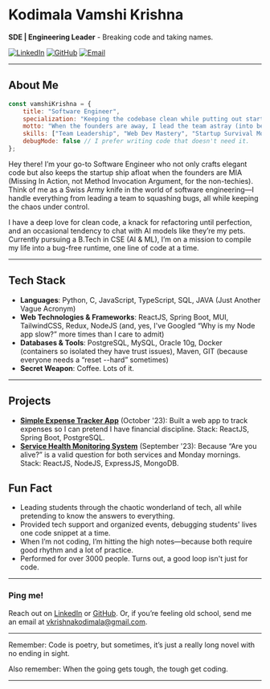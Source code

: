 # Kodimala Vamshi Krishna

**SDE | Engineering Leader** - Breaking code and taking names.

[![LinkedIn](https://img.shields.io/badge/-LinkedIn-blue?style=flat&logo=LinkedIn&logoColor=white&link=https://linkedin.com/in/vkrishnakodimala)](https://linkedin.com/in/vkrishnakodimala) 
[![GitHub](https://img.shields.io/badge/-GitHub-black?style=flat&logo=github&logoColor=white&link=https://github.com/vkrishna03)](https://github.com/vkrishna03) 
[![Email](https://img.shields.io/badge/-Email-c14438?style=flat&logo=Gmail&logoColor=white&link=mailto:vkrishnakodimala@gmail.com)](mailto:vkrishnakodimala@gmail.com)

---

## About Me

``` javascript
const vamshiKrishna = {
    title: "Software Engineer",
    specialization: "Keeping the codebase clean while putting out startup fires",
    motto: "When the founders are away, I lead the team astray (into better code, of course).",
    skills: ["Team Leadership", "Web Dev Mastery", "Startup Survival Mode"],
    debugMode: false // I prefer writing code that doesn't need it.
};
```

Hey there! I’m your go-to Software Engineer who not only crafts elegant code but also keeps the startup ship afloat when the founders are MIA (Missing In Action, not Method Invocation Argument, for the non-techies). Think of me as a Swiss Army knife in the world of software engineering—I handle everything from leading a team to squashing bugs, all while keeping the chaos under control.

I have a deep love for clean code, a knack for refactoring until perfection, and an occasional tendency to chat with AI models like they’re my pets. Currently pursuing a B.Tech in CSE (AI & ML), I’m on a mission to compile my life into a bug-free runtime, one line of code at a time.


---

## Tech Stack

- **Languages**: Python, C, JavaScript, TypeScript, SQL, JAVA (Just Another Vague Acronym)
- **Web Technologies & Frameworks**: ReactJS, Spring Boot, MUI, TailwindCSS, Redux, NodeJS (and, yes, I've Googled “Why is my Node app slow?” more times than I care to admit)
- **Databases & Tools**: PostgreSQL, MySQL, Oracle 10g, Docker (containers so isolated they have trust issues), Maven, GIT (because everyone needs a “reset --hard” sometimes)
- **Secret Weapon**: Coffee. Lots of it.

---

## Projects

- **[Simple Expense Tracker App](#)** (October '23): Built a web app to track expenses so I can pretend I have financial discipline. Stack: ReactJS, Spring Boot, PostgreSQL.
- **[Service Health Monitoring System](#)** (September '23): Because “Are you alive?” is a valid question for both services and Monday mornings. Stack: ReactJS, NodeJS, ExpressJS, MongoDB.


## Fun Fact

- Leading students through the chaotic wonderland of tech, all while pretending to know the answers to everything.
- Provided tech support and organized events, debugging students' lives one code snippet at a time.
- When I’m not coding, I’m hitting the high notes—because both require good rhythm and a lot of practice.
- Performed for over 3000 people. Turns out, a good loop isn't just for code.

---

### Ping me!  
Reach out on [LinkedIn](https://linkedin.com/in/vkrishnakodimala) or [GitHub](https://github.com/vkrishna03). Or, if you’re feeling old school, send me an email at vkrishnakodimala@gmail.com.

---

Remember: Code is poetry, but sometimes, it’s just a really long novel with no ending in sight.

Also remember: When the going gets tough, the tough get coding.

---
